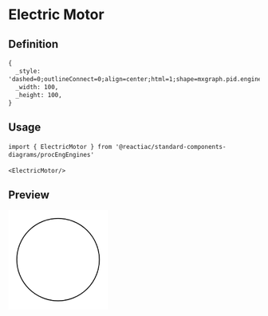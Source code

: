 # Electric Motor

## Definition

```
{
  _style: 'dashed=0;outlineConnect=0;align=center;html=1;shape=mxgraph.pid.engines.electric_motor;fontSize=45;',
  _width: 100,
  _height: 100,
}
```

## Usage

```
import { ElectricMotor } from '@reactiac/standard-components-diagrams/procEngEngines'

<ElectricMotor/>
```

## Preview

<img src="./electric-motor.png" width="200"/>
